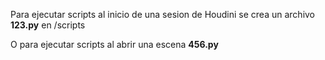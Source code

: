 Para ejecutar scripts al inicio de una sesion de Houdini se crea un archivo **123.py** en /scripts

O para ejecutar scripts al abrir una escena **456.py**